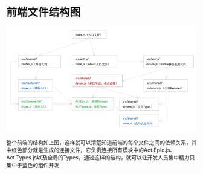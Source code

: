 # 前端文件结构图

![](/assets/KM1002/004.png)

整个前端的结构如上图，这样就可以清楚知道前端的每个文件之间的依赖关系，其中红色部分就是生成的连接文件，它负责连接所有模块中的Act.Epic.js、Act.Types.js以及全局的Types，通过这样的结构，就可以让开发人员集中精力只集中于蓝色的组件开发

